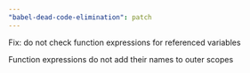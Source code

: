 ```yaml
---
"babel-dead-code-elimination": patch
---
```


Fix: do not check function expressions for referenced variables

Function expressions do not add their names to outer scopes
